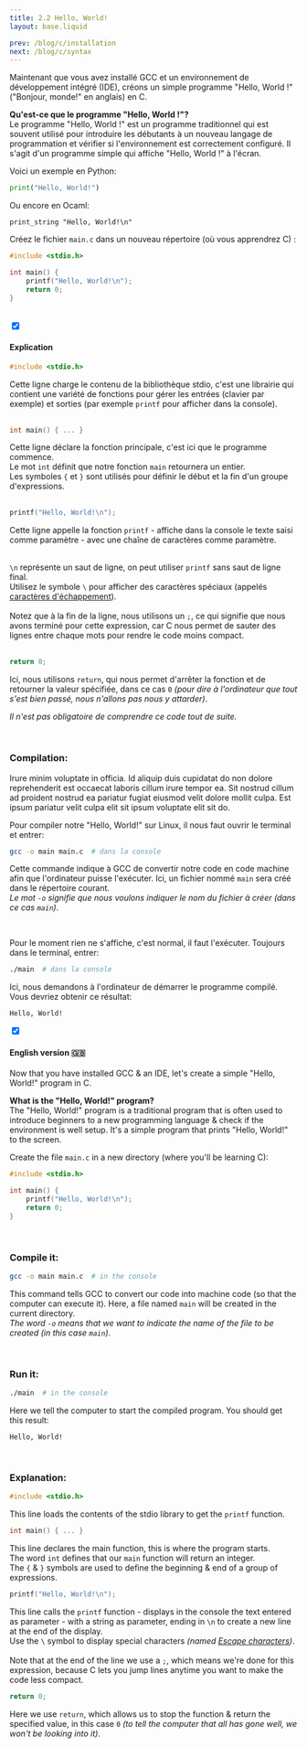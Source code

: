 ```yaml
---
title: 2.2 Hello, World!
layout: base.liquid

prev: /blog/c/installation
next: /blog/c/syntax
---
```


Maintenant que vous avez installé GCC et un environnement de développement intégré (IDE), créons un simple programme "Hello, World !" ("Bonjour, monde!" en anglais) en C.

**Qu'est-ce que le programme "Hello, World !"?** <br>
Le programme "Hello, World !" est un programme traditionnel qui est souvent utilisé pour introduire les débutants à un nouveau langage de programmation et vérifier si l'environnement est correctement configuré. Il s'agit d'un programme simple qui affiche "Hello, World !" à l'écran.

Voici un exemple en Python:
```py
print("Hello, World!")
```

Ou encore en Ocaml:
<pre class="language-ocaml"><code class="language-py"><span class="token keyword">print_string</span> <span class="token string">"Hello, World!\n"</span></code></pre>

Créez le fichier `main.c` dans un nouveau répertoire (où vous apprendrez C) :

```c
#include <stdio.h>

int main() {
    printf("Hello, World!\n");
    return 0;
}
```
<br>

<section class="accordion">
    <input type="checkbox" checked>
    <h4>Explication<i></i></h4>
<article>

```c
#include <stdio.h>
```
Cette ligne charge le contenu de la bibliothèque stdio, c'est une librairie qui contient une variété de fonctions pour gérer les entrées (clavier par exemple) et sorties (par exemple `printf` pour afficher dans la console).
<br>
<br>

```c
int main() { ... }
```
Cette ligne déclare la fonction principale, c'est ici que le programme commence.  <br>
Le mot `int` définit que notre fonction `main` retournera un entier. <br>
Les symboles `{` et `}` sont utilisés pour définir le début et la fin d'un groupe d'expressions.
<br>
<br>

```c
printf("Hello, World!\n");
```
Cette ligne appelle la fonction `printf` - affiche dans la console le texte saisi comme paramètre - avec une chaîne de caractères comme paramètre. <br>
<br>

`\n` représente <!-- le christ --> un saut de ligne, on peut utiliser `printf` sans saut de ligne final.<br>
Utilisez le symbole `\` pour afficher des caractères spéciaux (appelés [caractères d'échappement](https://fr.wikipedia.org/wiki/Caract%C3%A8re_d%27%C3%A9chappement)). <br><br>
Notez que à la fin de la ligne, nous utilisons un `;`, ce qui signifie que nous avons terminé pour cette expression, car C nous permet de sauter des lignes entre chaque mots pour rendre le code moins compact.
<br>
<br>

```c
return 0;
```
Ici, nous utilisons `return`, qui nous permet d'arrêter la fonction et de retourner la valeur spécifiée, dans ce cas `0` *(pour dire à l'ordinateur que tout s'est bien passé, nous n'allons pas nous y attarder)*.
</article>
</section>

*Il n'est pas obligatoire de comprendre ce code tout de suite.*

<br>

### Compilation:
Irure minim voluptate in officia. Id aliquip duis cupidatat do non dolore reprehenderit est occaecat laboris cillum irure tempor ea. Sit nostrud cillum ad proident nostrud ea pariatur fugiat eiusmod velit dolore mollit culpa. Est ipsum pariatur velit culpa elit sit ipsum voluptate elit sit do.

Pour compiler notre "Hello, World!" sur Linux, il nous faut ouvrir le terminal et entrer:

```sh
gcc -o main main.c  # dans la console
```
Cette commande indique à GCC de convertir notre code en code machine afin que l'ordinateur puisse l'exécuter. Ici, un fichier nommé `main` sera créé dans le répertoire courant. <br>
*Le mot `-o` signifie que nous voulons indiquer le nom du fichier à créer (dans ce cas `main`)*.

<br>

Pour le moment rien ne s'affiche, c'est normal, il faut l'exécuter. Toujours dans le terminal, entrer:
```sh
./main  # dans la console
```
Ici, nous demandons à l'ordinateur de démarrer le programme compilé. Vous devriez obtenir ce résultat:
```
Hello, World!
```


<section class="accordion">
    <input type="checkbox" checked>
    <h4>English version 🇬🇧<i></i></h4>
<article>

Now that you have installed GCC & an IDE, let's create a simple "Hello, World!" program in C.

**What is the "Hello, World!" program?** <br>
The "Hello, World!" program is a traditional program that is often used to introduce beginners to a new programming language & check if the environment is well setup. It's a simple program that prints "Hello, World!" to the screen.

Create the file `main.c` in a new directory (where you'll be learning C):

```c
#include <stdio.h>

int main() {
    printf("Hello, World!\n");
    return 0;
}
```

<br>

### Compile it:
```sh
gcc -o main main.c  # in the console
```
This command tells GCC to convert our code into machine code (so that the computer can execute it). Here, a file named `main` will be created in the current directory. <br>
*The word `-o` means that we want to indicate the name of the file to be created (in this case `main`)*.

<br>

### Run it:
```sh
./main  # in the console
```
Here we tell the computer to start the compiled program. You should get this result:
```
Hello, World!
```

<br>

### Explanation:
```c
#include <stdio.h>
```
This line loads the contents of the stdio library to get the `printf` function.

```c
int main() { ... }
```
This line declares the main function, this is where the program starts. <br>
The word `int` defines that our `main` function will return an integer. <br>
The `{` & `}` symbols are used to define the beginning & end of a group of expressions.

```c
printf("Hello, World!\n");
```
This line calls the `printf` function - displays in the console the text entered as parameter - with a string as parameter, ending in `\n` to create a new line at the end of the display. <br>
Use the `\` symbol to display special characters *(named [Escape characters](https://en.wikipedia.org/wiki/.Escape_character))*. <br><br>
Note that at the end of the line we use a `;`, which means we're done for this expression, because C lets you jump lines anytime you want to make the code less compact.

```c
return 0;
```
Here we use `return`, which allows us to stop the function & return the specified value, in this case `0` *(to tell the computer that all has gone well, we won't be looking into it)*.
</article>
</section>
